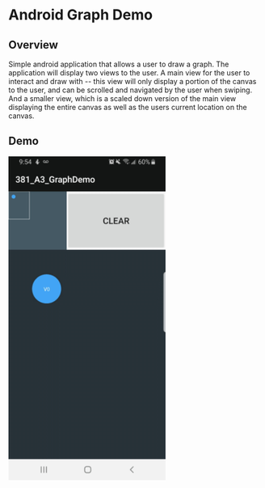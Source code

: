 # Android Graph Demo

## Overview
Simple android application that allows a user to draw a graph. The
application will display two views to the user. A main view for
the user to interact and draw with -- this view will only display
a portion of the canvas to the user, and can be scrolled and
navigated by the user when swiping. And a smaller view, which is
a scaled down version of the main view displaying the entire canvas
as well as the users current location on the canvas.

## Demo
![20190415_223217](https://github.com/mjconly/androidGraphDemo/blob/master/dirGIF/20190415_223217.gif)
